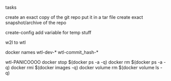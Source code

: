 tasks

create an exact copy of the git repo put it in a tar file
    create exact snapshot/archive of the repo


create-config
    add variable for temp stuff


w2l to wtl


docker  names
    wtl-dev-*
    wtl-commit_hash-*


wtl-PANICOOOO
    docker stop $(docker ps -a -q)
    docker rm $(docker ps -a -q)
    docker rmi $(docker images -q)
    docker volume rm $(docker volume ls -q)
